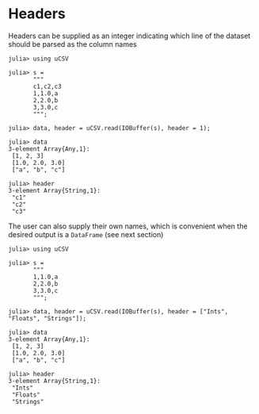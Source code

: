 # Headers

Headers can be supplied as an integer indicating which line of the dataset should be parsed as the column names
```jldoctest
julia> using uCSV

julia> s =
       """
       c1,c2,c3
       1,1.0,a
       2,2.0,b
       3,3.0,c
       """;

julia> data, header = uCSV.read(IOBuffer(s), header = 1);

julia> data
3-element Array{Any,1}:
 [1, 2, 3]
 [1.0, 2.0, 3.0]
 ["a", "b", "c"]

julia> header
3-element Array{String,1}:
 "c1"
 "c2"
 "c3"

```

The user can also supply their own names, which is convenient when the desired output is a `DataFrame` (see next section)
```jldoctest
julia> using uCSV

julia> s =
       """
       1,1.0,a
       2,2.0,b
       3,3.0,c
       """;

julia> data, header = uCSV.read(IOBuffer(s), header = ["Ints", "Floats", "Strings"]);

julia> data
3-element Array{Any,1}:
 [1, 2, 3]
 [1.0, 2.0, 3.0]
 ["a", "b", "c"]

julia> header
3-element Array{String,1}:
 "Ints"
 "Floats"
 "Strings"

```
